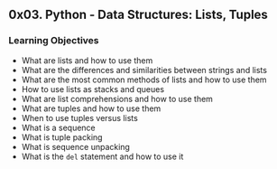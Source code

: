 ## 0x03. Python - Data Structures: Lists, Tuples

### Learning Objectives
- What are lists and how to use them 
- What are the differences and similarities between strings and lists 
- What are the most common methods of lists and how to use them 
- How to use lists as stacks and queues 
- What are list comprehensions and how to use them 
- What are tuples and how to use them 
- When to use tuples versus lists
- What is a sequence
- What is tuple packing
- What is sequence unpacking
- What is the `del` statement and how to use it
